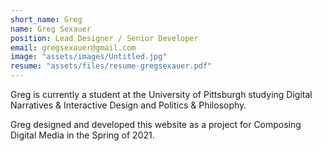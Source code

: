```yaml
---
short_name: Greg
name: Greg Sexauer
position: Lead Designer / Senior Developer
email: gregsexauer@gmail.com
image: "assets/images/Untitled.jpg"
resume: "assets/files/resume-gregsexauer.pdf"
---
```

Greg is currently a student at the University of Pittsburgh studying Digital Narratives & Interactive Design and Politics & Philosophy.

Greg designed and developed this website as a project for Composing Digital Media in the Spring of 2021.
